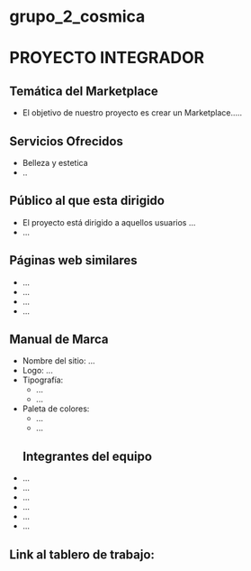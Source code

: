 # grupo_2_cosmica
# PROYECTO INTEGRADOR
## Temática del Marketplace
- El objetivo de nuestro proyecto es crear un Marketplace..... 
## Servicios Ofrecidos
- Belleza y estetica  
- ..
## Público al que esta dirigido
- El proyecto está dirigido a aquellos usuarios ...
- ... 
## Páginas web similares
- ...
- ...
- ...
- ...
## Manual de Marca
- Nombre del sitio: ...
- Logo:  ... 
- Tipografía:
    - ...
    - ...
- Paleta de colores:    
    -  ... 
    -  ...
  ## Integrantes del equipo
- ...
- ...
- ...
- ...
- ...
- ...
## Link al tablero de trabajo:
